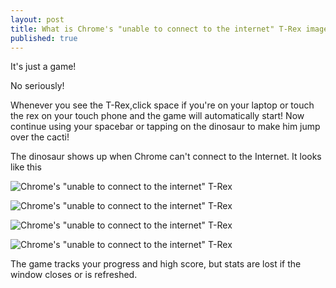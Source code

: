```yaml
---
layout: post
title: What is Chrome's "unable to connect to the internet" T-Rex image?
published: true
---
```

It's just a game!

No seriously!

Whenever you see the T-Rex,click space if you're on your laptop or touch the rex on your touch phone and the game will automatically start! Now continue using your spacebar or tapping on the dinosaur to make him jump over the cacti!


The dinosaur shows up when Chrome can't connect to the Internet. It looks like this

![Chrome's "unable to connect to the internet" T-Rex](https://qph.is.quoracdn.net/main-qimg-009d19337a8fd1cf91e5fd99f8a068e9?convert_to_webp=true)

![Chrome's "unable to connect to the internet" T-Rex](https://qph.is.quoracdn.net/main-qimg-0d5dad42bd4c69c90fae2c6564890a81?convert_to_webp=true)

![Chrome's "unable to connect to the internet" T-Rex](https://qph.is.quoracdn.net/main-qimg-8db37213ddb279f8f155aa0928c34b07?convert_to_webp=true)

![Chrome's "unable to connect to the internet" T-Rex](http://rack.1.mshcdn.com/media/ZgkyMDE0LzA5LzI1LzJmL2xPeGRkUUwuNjFhZTQuZ2lmCnAJdGh1bWIJMTIwMHg5NjAwPg/31c9116e/e74/lOxddQL.gif)

The game tracks your progress and high score, but stats are lost if the window closes or is refreshed.

